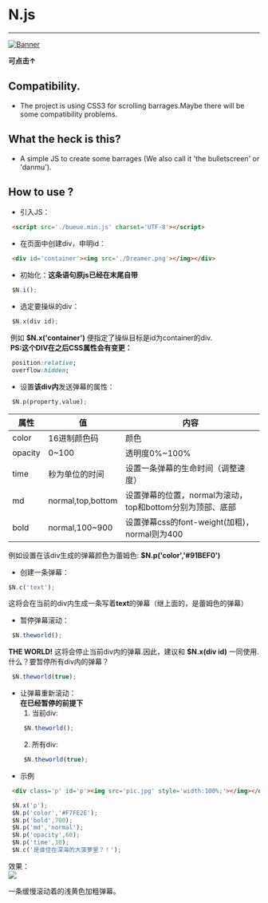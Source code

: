 # N.js
-------------------------------
[![Banner](https://ww2.sinaimg.cn/large/ed039e1fgy1fxzuvu16clj20m808cgpi)](https://somebottle.gitee.io/bottlecos/n.js.mp4)  

**可点击↑**

## Compatibility.
  * The project is using CSS3 for scrolling barrages.Maybe there will be some compatibility problems.

## What the heck is this?  
  * A simple JS to create some barrages (We also call it 'the bulletscreen' or 'danmu').  

## How to use ?  
  * 引入JS：  
  ```html  
   <script src='./bueue.min.js' charset='UTF-8'></script>  
  ```  
  * 在页面中创建div，申明id：  
  ```html  
   <div id='container'><img src='./Dreamer.png'></img></div>  
  ```  
  * 初始化：**这条语句原js已经在末尾自带**  
  ```javascript   
   $N.i();   
  ```  
  * 选定要操纵的div：
  ```javascript   
   $N.x(div id);  
  ```  
   &nbsp;例如 **$N.x('container')** 便指定了操纵目标是id为container的div.  
   &nbsp;**PS:这个DIV在之后CSS属性会有变更：**
  ```css
   position:relative;
   overflow:hidden;
  ```  
  * 设置**该div内**发送弹幕的属性：  
  ```javascript   
   $N.p(property,value);  
  ```  

   | 属性 | 值 | 内容 |
   | ----- | ----- | ----- |
   | color | 16进制颜色码 | 颜色 |
   | opacity | 0~100 | 透明度0%~100% |
   | time | 秒为单位的时间 | 设置一条弹幕的生命时间（调整速度） |
   | md | normal,top,bottom | 设置弹幕的位置，normal为滚动，top和bottom分别为顶部、底部 |
   | bold | normal,100~900 | 设置弹幕css的font-weight(加粗)，normal则为400 |

   例如设置在该div生成的弹幕颜色为蕾姆色: **$N.p('color','#91BEF0')**  

  * 创建一条弹幕：  
  ```javascript   
  $N.c('text');    
  ```  
   这将会在当前的div内生成一条写着**text**的弹幕（继上面的，是蕾姆色的弹幕）  

  * 暂停弹幕滚动：
  ```javascript   
   $N.theworld();   
  ```  
  **THE WORLD!** 这将会停止当前div内的弹幕.因此，建议和 **$N.x(div id)** 一同使用.   
  什么？要暂停所有div内的弹幕？  
  ```javascript   
   $N.theworld(true);   
  ```  
  * 让弹幕重新滚动：  
    **在已经暂停的前提下**  
    1. 当前div:
      ```javascript   
       $N.theworld();   
      ```  
    2. 所有div:
      ```javascript   
       $N.theworld(true);   
      ``` 
  * 示例  
  ```html
   <div class='p' id='p'><img src='pic.jpg' style='width:100%;'></img></div>
  ```
  
  ```javascript   
   $N.x('p');   
   $N.p('color','#F7FE2E');
   $N.p('bold',700); 
   $N.p('md','normal');
   $N.p('opacity',60);
   $N.p('time',10);
   $N.c('是谁住在深海的大菠萝里？！');
  ```   
  效果：  
  ![](https://ww2.sinaimg.cn/large/ed039e1fgy1fy7phwl73ij20a601adg8)  
  
  一条缓慢滚动着的浅黄色加粗弹幕。  




